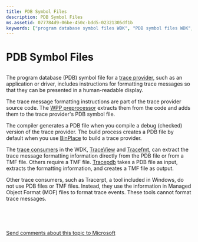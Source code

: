 ```yaml
---
title: PDB Symbol Files
description: PDB Symbol Files
ms.assetid: 077784d9-06be-450c-bdd5-02321305df1b
keywords: ["program database symbol files WDK", "PDB symbol files WDK", "symbol files WDK software tracing"]
---
```


# PDB Symbol Files


## <span id="ddk_pdb_symbol_files_tools"></span><span id="DDK_PDB_SYMBOL_FILES_TOOLS"></span>


The program database (PDB) symbol file for a [trace provider](trace-provider.md), such as an application or driver, includes instructions for formatting trace messages so that they can be presented in a human-readable display.

The trace message formatting instructions are part of the trace provider source code. The [WPP preprocessor](wpp-preprocessor.md) extracts them from the code and adds them to the trace provider's PDB symbol file.

The compiler generates a PDB file when you compile a debug (checked) version of the trace provider. The build process creates a PDB file by default when you use [BinPlace](binplace.md) to build a trace provider.

The [trace consumers](trace-consumer.md) in the WDK, [TraceView](traceview.md) and [Tracefmt](tracefmt.md), can extract the trace message formatting information directly from the PDB file or from a TMF file. Others require a TMF file. [Tracepdb](tracepdb.md) takes a PDB file as input, extracts the formatting information, and creates a TMF file as output.

Other trace consumers, such as Tracerpt, a tool included in Windows, do not use PDB files or TMF files. Instead, they use the information in Managed Object Format (MOF) files to format trace events. These tools cannot format trace messages.

 

 

[Send comments about this topic to Microsoft](mailto:wsddocfb@microsoft.com?subject=Documentation%20feedback%20[devtest\devtest]:%20PDB%20Symbol%20Files%20%20RELEASE:%20%2811/17/2016%29&body=%0A%0APRIVACY%20STATEMENT%0A%0AWe%20use%20your%20feedback%20to%20improve%20the%20documentation.%20We%20don't%20use%20your%20email%20address%20for%20any%20other%20purpose,%20and%20we'll%20remove%20your%20email%20address%20from%20our%20system%20after%20the%20issue%20that%20you're%20reporting%20is%20fixed.%20While%20we're%20working%20to%20fix%20this%20issue,%20we%20might%20send%20you%20an%20email%20message%20to%20ask%20for%20more%20info.%20Later,%20we%20might%20also%20send%20you%20an%20email%20message%20to%20let%20you%20know%20that%20we've%20addressed%20your%20feedback.%0A%0AFor%20more%20info%20about%20Microsoft's%20privacy%20policy,%20see%20http://privacy.microsoft.com/default.aspx. "Send comments about this topic to Microsoft")




